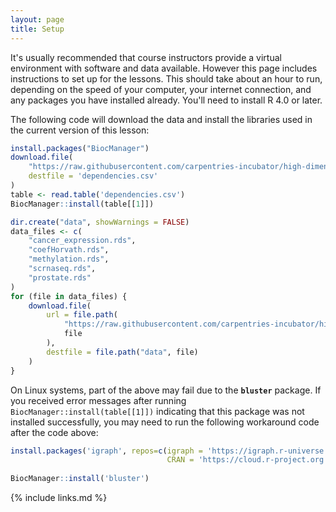 ```yaml
---
layout: page
title: Setup
---
```


It's usually recommended that course instructors provide a virtual environment
with software and data available. However this page includes instructions
to set up for the lessons. This should take about an hour to run, depending on
the speed of your computer, your internet connection, and any packages you have
installed already. You'll need to install R 4.0 or later.

The following code will download the data and install the libraries
used in the current version of this lesson:

```r
install.packages("BiocManager")
download.file(
    "https://raw.githubusercontent.com/carpentries-incubator/high-dimensional-stats-r/gh-pages/dependencies.csv",
    destfile = 'dependencies.csv'
)
table <- read.table('dependencies.csv')
BiocManager::install(table[[1]])

dir.create("data", showWarnings = FALSE)
data_files <- c(
    "cancer_expression.rds",
    "coefHorvath.rds",
    "methylation.rds",
    "scrnaseq.rds",
    "prostate.rds"
)
for (file in data_files) {
    download.file(
        url = file.path(
            "https://raw.githubusercontent.com/carpentries-incubator/high-dimensional-stats-r/gh-pages/data",
            file
        ),
        destfile = file.path("data", file)
    )
}
```

On Linux systems, part of the above may fail due to the **`bluster`** package. If you received error messages after running `BiocManager::install(table[[1]])` indicating that this package was not installed successfully, you may need to run the following workaround code after the code above:

```r
install.packages('igraph', repos=c(igraph = 'https://igraph.r-universe.dev', 
                                   CRAN = 'https://cloud.r-project.org'))
                                   
BiocManager::install('bluster')
```

{% include links.md %}

